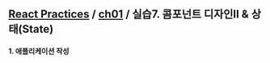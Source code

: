 ## [React Practices](https://github.com/kickscar-javascript/react-practices) / [ch01](https://github.com/kickscar-javascript/react-practices/tree/master/ch01) / 실습7. 콤포넌트 디자인II &amp; 상태(State)

#### 1. 애플리케이션 작성

